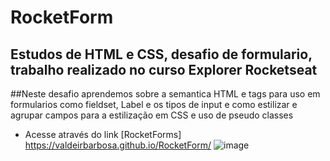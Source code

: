 # RocketForm

## Estudos de HTML e CSS, desafio de formulario, trabalho realizado no curso Explorer Rocketseat
##Neste desafio aprendemos sobre a semantica HTML e tags para uso em formularios como fieldset, Label e os tipos de input e como estilizar e agrupar campos para a estilização em CSS e uso de pseudo classes

* Acesse através do  link [RocketForms] https://valdeirbarbosa.github.io/RocketForm/
![image](https://user-images.githubusercontent.com/6127742/202597112-91d98f1c-0b98-48e3-8328-6cfc45bc9fb7.png)
